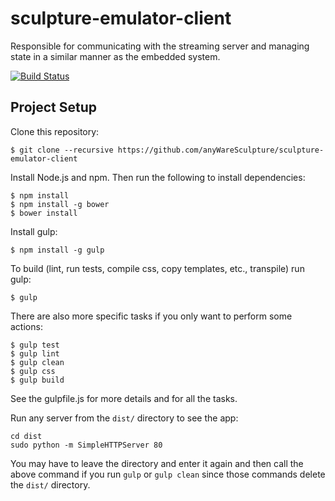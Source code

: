 # sculpture-emulator-client
Responsible for communicating with the streaming server and managing state in a similar manner as the embedded system.

[![Build Status](https://travis-ci.org/anyWareSculpture/sculpture-emulator-client.svg?branch=master)](https://travis-ci.org/anyWareSculpture/sculpture-emulator-client)

## Project Setup

Clone this repository:

    $ git clone --recursive https://github.com/anyWareSculpture/sculpture-emulator-client

Install Node.js and npm. Then run the following to install dependencies:

    $ npm install
    $ npm install -g bower
    $ bower install

Install gulp:

    $ npm install -g gulp

To build (lint, run tests, compile css, copy templates, etc., transpile)
run gulp:

    $ gulp

There are also more specific tasks if you only want to perform some actions:

    $ gulp test
    $ gulp lint
    $ gulp clean
    $ gulp css
    $ gulp build

See the gulpfile.js for more details and for all the tasks.

Run any server from the `dist/` directory to see the app:

    cd dist
    sudo python -m SimpleHTTPServer 80

You may have to leave the directory and enter it again and then call the above command if you run `gulp` or `gulp clean` since those commands delete the `dist/` directory.
